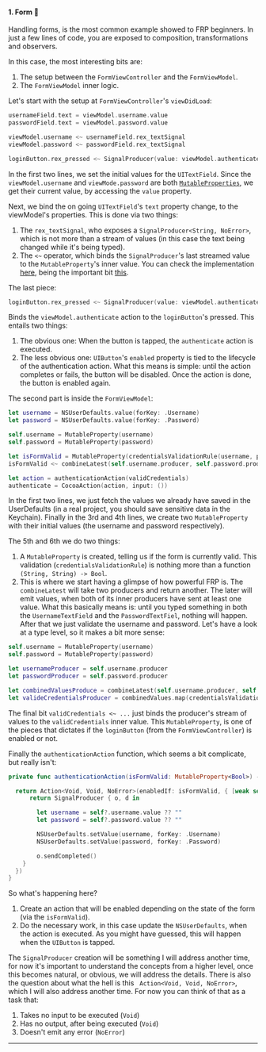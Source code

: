 #### 1. Form 🐥

Handling forms, is the most common example showed to FRP beginners. In just a few lines of code, you are exposed to composition, transformations and observers. 

In this case, the most interesting bits are:

1. The setup between the `FormViewController` and the `FormViewModel`.
2. The `FormViewModel` inner logic. 

Let's start with the setup at `FormViewController`'s `viewDidLoad`:

```swift
usernameField.text = viewModel.username.value                             
passwordField.text = viewModel.password.value                             

viewModel.username <~ usernameField.rex_textSignal                        
viewModel.password <~ passwordField.rex_textSignal                        

loginButton.rex_pressed <~ SignalProducer(value: viewModel.authenticate)
```
In the first two lines, we set the initial values for the `UITextField`. Since the `viewModel.username` and `viewMode.password` are both [`MutableProperties`](https://github.com/ReactiveCocoa/ReactiveCocoa/blob/f77534c77434f2112ce663f998c71ab1098335b2/ReactiveCocoa/Swift/Property.swift#L88#L172), we get their current value, by accessing the `value` property.

Next, we bind the on going `UITextField`'s `text` property change, to the viewModel's properties. This is done via two things:

1. The `rex_textSignal`, who exposes a `SignalProducer<String, NoError>`, which is not more than a stream of values (in this case the text being changed while it's being typed). 
2. The `<~` operator, which binds the `SignalProducer`'s last streamed value to the `MutableProperty`'s inner value. You can check the implementation [here](https://github.com/ReactiveCocoa/ReactiveCocoa/blob/f77534c77434f2112ce663f998c71ab1098335b2/ReactiveCocoa/Swift/Property.swift#L279#L292), being the important bit [this](https://github.com/ReactiveCocoa/ReactiveCocoa/blob/f77534c77434f2112ce663f998c71ab1098335b2/ReactiveCocoa/Swift/Property.swift#L260#L261).

The last piece:

```swift
loginButton.rex_pressed <~ SignalProducer(value: viewModel.authenticate)
```

Binds the `viewModel.authenticate` action to the `loginButton`'s pressed. This entails two things:

1. The obvious one: When the button is tapped, the `authenticate` action is executed.
2. The less obvious one: `UIButton`'s `enabled` property is tied to the lifecycle of the authentication action. What this means is simple: until the action completes or fails, the button will be disabled. Once the action is done, the button is enabled again.

The second part is inside the `FormViewModel`:

```swift
let username = NSUserDefaults.value(forKey: .Username)
let password = NSUserDefaults.value(forKey: .Password)

self.username = MutableProperty(username)
self.password = MutableProperty(password)

let isFormValid = MutableProperty(credentialsValidationRule(username, password))
isFormValid <~ combineLatest(self.username.producer, self.password.producer).map(credentialsValidationRule)

let action = authenticationAction(validCredentials)
authenticate = CocoaAction(action, input: ())
```

In the first two lines, we just fetch the values we already have saved in the UserDefaults (in a real project, you should save sensitive data in the Keychain). Finally in the 3rd and 4th lines, we create two `MutableProperty` with their initial values (the username and password respectively).

The 5th and 6th we do two things:

1. A `MutableProperty` is created, telling us if the form is currently valid. This validation (`credentialsValidationRule`) is nothing more than a function `(String, String) -> Bool`. 
2. This is where we start having a glimpse of how powerful FRP is. The `combineLatest` will take two producers and return another. The later will emit values, when both of its inner producers have sent at least one value. What this basically means is: until you typed something in both the `UsernameTextField` and the `PasswordTextFiel`, nothing will happen. After that we just validate the username and password. Let's have a look at a type level, so it makes a bit more sense:

```swift
self.username = MutableProperty(username)                                                  // MutableProperty<String, NoError>
self.password = MutableProperty(password)                                                  // MutableProperty<String, NoError>

let usernameProducer = self.username.producer                                              // SignalProducer<String, NoError>
let passwordProducer = self.password.producer                                              // SignalProducer<String, NoError>

let combinedValuesProduce = combineLatest(self.username.producer, self.password.producer)  // SignalProducer<(String, String), NoError>
let valideCredentialsProducer = combinedValues.map(credentialsValidationRule)              // SignalProducer<Bool, NoError>
``` 

The final bit `validCredentials <~ ...` just binds the producer's stream of values to the `validCredentials` inner value. This `MutableProperty`, is one of the pieces that dictates if the `loginButton` (from the `FormViewController`) is enabled or not.

Finally the `authenticationAction` function, which seems a bit complicate, but really isn't:

```swift
private func authenticationAction(isFormValid: MutableProperty<Bool>) -> Action<Void, Void, NoError> {

  return Action<Void, Void, NoError>(enabledIf: isFormValid, { [weak self] _ in
      return SignalProducer { o, d in

        let username = self?.username.value ?? ""
        let password = self?.password.value ?? ""

        NSUserDefaults.setValue(username, forKey: .Username)
        NSUserDefaults.setValue(password, forKey: .Password)

        o.sendCompleted()
    }
  })
}
```

So what's happening here?

1. Create an action that will be enabled depending on the state of the form (via the `isFormValid`). 
2. Do the necessary work, in this case update the `NSUserDefaults`, when the action is executed. As you might have guessed, this will happen when the `UIButton` is tapped.

The `SignalProducer` creation will be something I will address another time, for now it's important to understand the concepts from a higher level, once this becomes natural, or obvious, we will address the details. There is also the question about what the hell is this ` Action<Void, Void, NoError>`, which I will also address another time. For now you can think of that as a task that:

1. Takes no input to be executed (`Void`)
2. Has no output, after being executed (`Void`)
3. Doesn't emit any error (`NoError`)

----
